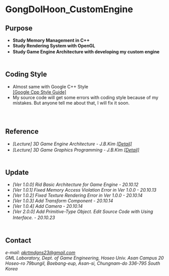 # GongDolHoon_CustomEngine

## Purpose
* **Study Memory Management in C++**
* **Study Rendering System with OpenGL**
* **Study Game Engine Architecture with developing my custom engine**
　  
　   
## Coding Style 
* Almost same with Google C++ Style  
[[Google Cpp Style Guide]](https://google.github.io/styleguide/cppguide.html)
* My source code will get some errors with coding style because of my mistakes. But anyone tell me about that, I will fix it soon.  
　  
　  
## Reference
* _[Lecture] 3D Game Engine Architecture - J.B.Kim_ [_[Detail]_](https://ifh.cc/g/F5Fcf2.png)
* _[Lecture] 3D Game Graphics Programming - J.B.Kim_ [_[Detail]_](https://ifh.cc/v-wtHMVG)
　  
　  
## Update
* _[Ver 1.0.0] Rid Basic Architecture for Game Engine - 20.10.12_  
* _[Ver 1.0.1] Fixed Memory Access Violation Error in Ver 1.0.0 - 20.10.13_  
* _[Ver 1.0.2] Fixed Texture Rendering Error in Ver 1.0.0 - 20.10.14_  
* _[Ver 1.0.3] Add Transform Component - 20.10.14_  
* _[Ver 1.0.4] Add Camera - 20.10.14_  
* _[Ver 2.0.0] Add Primitive-Type Object. Edit Source Code with Using Interface. - 20.10.23_
　  
　  
## Contact
*e-mail: qkrtmdgns23@gmail.com*  
*GML Laboratory, Dept. of Game Engineering, Hoseo Univ. Asan Campus 20 Hoseo-ro 79bungil, Baebang-eup, Asan-si, Chungnam-do 336-795 South Korea*

